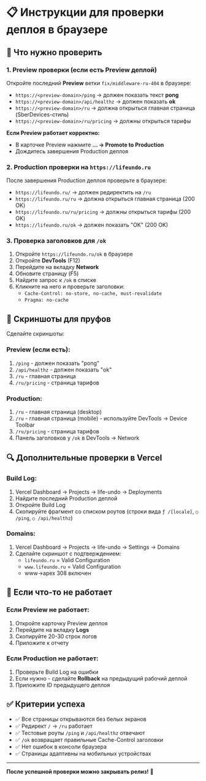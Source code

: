 # 📋 Инструкции для проверки деплоя в браузере

## 🎯 Что нужно проверить

### 1. Preview проверки (если есть Preview деплой)

Откройте последний **Preview** ветки `fix/middleware-ru-404` в браузере:

- `https://<preview-domain>/ping` → должен показать текст **pong**
- `https://<preview-domain>/api/healthz` → должен показать **ok**
- `https://<preview-domain>/ru` → должна открыться главная страница (SberDevices-стиль)
- `https://<preview-domain>/ru/pricing` → должны открыться тарифы

**Если Preview работает корректно:**
- В карточке Preview нажмите **… → Promote to Production**
- Дождитесь завершения Production деплоя

### 2. Production проверки на `https://lifeundo.ru`

После завершения Production деплоя проверьте в браузере:

- `https://lifeundo.ru/` → должен редиректить на `/ru`
- `https://lifeundo.ru/ru` → должна открыться главная страница (200 OK)
- `https://lifeundo.ru/ru/pricing` → должны открыться тарифы (200 OK)
- `https://lifeundo.ru/ok` → должен показать "OK" (200 OK)

### 3. Проверка заголовков для `/ok`

1. Откройте `https://lifeundo.ru/ok` в браузере
2. Откройте **DevTools** (F12)
3. Перейдите на вкладку **Network**
4. Обновите страницу (F5)
5. Найдите запрос к `/ok` в списке
6. Кликните на него и проверьте заголовки:
   - `Cache-Control: no-store, no-cache, must-revalidate`
   - `Pragma: no-cache`

## 📸 Скриншоты для пруфов

Сделайте скриншоты:

### Preview (если есть):
1. `/ping` - должен показать "pong"
2. `/api/healthz` - должен показать "ok"
3. `/ru` - главная страница
4. `/ru/pricing` - страница тарифов

### Production:
1. `/ru` - главная страница (desktop)
2. `/ru` - главная страница (mobile) - используйте DevTools → Device Toolbar
3. `/ru/pricing` - страница тарифов
4. Панель заголовков у `/ok` в DevTools → Network

## 🔍 Дополнительные проверки в Vercel

### Build Log:
1. Vercel Dashboard → Projects → life-undo → Deployments
2. Найдите последний Production деплой
3. Откройте Build Log
4. Скопируйте фрагмент со списком роутов (строки вида `ƒ /[locale]`, `○ /ping`, `○ /api/healthz`)

### Domains:
1. Vercel Dashboard → Projects → life-undo → Settings → Domains
2. Сделайте скриншот с подтверждением:
   - `lifeundo.ru` = Valid Configuration
   - `www.lifeundo.ru` = Valid Configuration
   - www→apex 308 включен

## 🚨 Если что-то не работает

### Если Preview не работает:
1. Откройте карточку Preview деплоя
2. Перейдите на вкладку **Logs**
3. Скопируйте 20-30 строк логов
4. Приложите к отчету

### Если Production не работает:
1. Проверьте Build Log на ошибки
2. Если нужно - сделайте **Rollback** на предыдущий рабочий деплой
3. Приложите ID предыдущего деплоя

## ✅ Критерии успеха

- ✅ Все страницы открываются без белых экранов
- ✅ Редирект `/` → `/ru` работает
- ✅ Тестовые роуты `/ping` и `/api/healthz` отвечают
- ✅ `/ok` возвращает правильные Cache-Control заголовки
- ✅ Нет ошибок в консоли браузера
- ✅ Страницы адаптивны на мобильных устройствах

---

**После успешной проверки можно закрывать релиз!** 🎉
